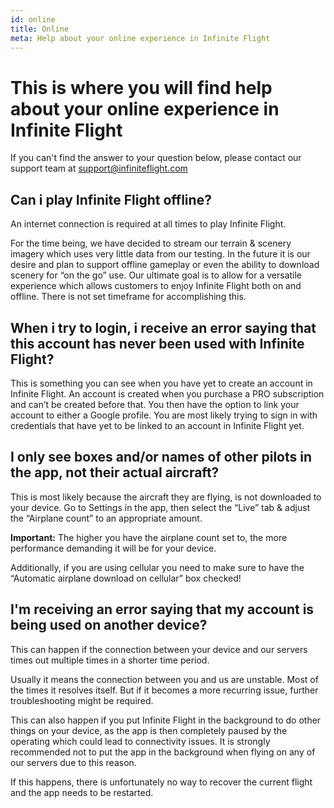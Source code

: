 ```yaml
---
id: online
title: Online
meta: Help about your online experience in Infinite Flight
---
```



# This is where you will find help about your online experience in Infinite Flight
If you can't find the answer to your question below, please contact our support team at support@infiniteflight.com 


## Can i play Infinite Flight offline? 
An internet connection is required at all times to play Infinite Flight.

For the time being, we have decided to stream our terrain & scenery imagery which uses very little data from our testing. In the future it is our desire and plan to support offline gameplay or even the ability to download scenery for “on the go” use. Our ultimate goal is to allow for a versatile experience which allows customers to enjoy Infinite Flight both on and offline. There is not set timeframe for accomplishing this.

## When i try to login, i receive an error saying that this account has never been used with Infinite Flight? 
This is something you can see when you have yet to create an account in Infinite Flight. An account is created when you purchase a PRO subscription and can’t be created before that. You then have the option to link your account to either a Google profile. You are most likely trying to sign in with credentials that have yet to be linked to an account in Infinite Flight yet. 

## I only see boxes and/or names of other pilots in the app, not their actual aircraft? 
This is most likely because the aircraft they are flying, is not downloaded to your device.
Go to Settings in the app, then select the “Live” tab & adjust the “Airplane count” to an appropriate amount.

**Important:** The higher you have the airplane count set to, the more performance demanding it will be for your device.

Additionally, if you are using cellular you need to make sure to have the “Automatic airplane download on cellular” box checked!

## I'm receiving an error saying that my account is being used on another device?
This can happen if the connection between your device and our servers times out multiple times in a shorter time period.

Usually it means the connection between you and us are unstable. Most of the times it resolves itself. But if it becomes a more recurring issue, further troubleshooting might be required.

This can also happen if you put Infinite Flight in the background to do other things on your device, as the app is then completely paused by the operating which could lead to connectivity issues. It is strongly recommended not to put the app in the background when flying on any of our servers due to this reason.

If this happens, there is unfortunately no way to recover the current flight and the app needs to be restarted.